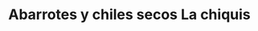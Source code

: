 ---
title: "Abarrotes y chiles secos La chiquis"
url: /cholula-puebla/abarrotes-y-chiles-secos-la-chiquis/
shop: hardware
---